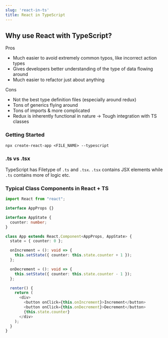 ```yaml
---
slug: 'react-in-ts' 
title: React in TypeScript
---
```


## Why use React with TypeScript?

Pros

- Much easier to avoid extremely common typos, like incorrect action types
- Gives developers better understanding of the type of data flowing around
- Much easier to refactor just about anything

Cons

- Not the best type definition files (especially around redux)
- Tons of generics flying around
- Tons of imports & more complicated
- Redux is inherently functional in nature -> Tough integration with TS classes

### Getting Started

`npx create-react-app <FILE_NAME> --typescript`

### .ts vs .tsx

TypeScript has Filetype of `.ts` and `.tsx`.
`.tsx` contains JSX elements while `.ts` contains more of logic etc.

### Typical Class Components in React + TS

```ts
import React from "react";

interface AppProps {}

interface AppState {
  counter: number;
}

class App extends React.Component<AppProps, AppState> {
  state = { counter: 0 };

  onIncrement = (): void => {
    this.setState({ counter: this.state.counter + 1 });
  };

  onDecrement = (): void => {
    this.setState({ counter: this.state.counter - 1 });
  };

  renter() {
    return (
      <div>
        <button onClick={this.onIncrement}>Increment</button>
        <button onClick={this.onDecrement}>Decrement</button>
        {this.state.counter}
      </div>
    );
  }
}
```
